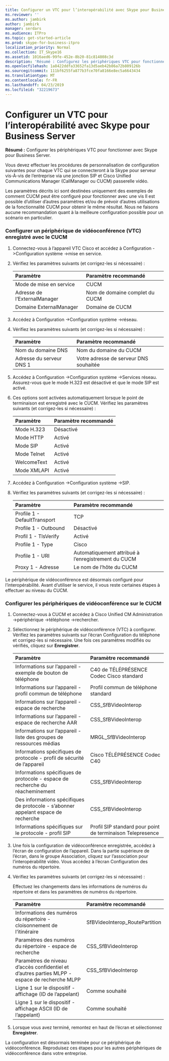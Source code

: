 ```yaml
---
title: Configurer un VTC pour l’interopérabilité avec Skype pour Business Server
ms.reviewer: ''
ms.author: jambirk
author: jambirk
manager: serdars
ms.audience: ITPro
ms.topic: get-started-article
ms.prod: skype-for-business-itpro
localization_priority: Normal
ms.collection: IT_Skype16
ms.assetid: 1016aed6-99fe-452e-8b20-81c814808c3d
description: 'Résumé : Configurez les périphériques VTC pour fonctionner avec Skype pour Business Server.'
ms.openlocfilehash: 1a8422ddfa33652fa13d5aeb42b86a72b809126b
ms.sourcegitcommit: 111bf6255fa877b3fce70fa8166e8ec5a6643434
ms.translationtype: MT
ms.contentlocale: fr-FR
ms.lasthandoff: 04/23/2019
ms.locfileid: "32219673"
---
```

# <a name="configure-a-vtc-for-interoperation-with-skype-for-business-server"></a>Configurer un VTC pour l’interopérabilité avec Skype pour Business Server
 
**Résumé :** Configurer les périphériques VTC pour fonctionner avec Skype pour Business Server.
  
Vous devez effectuer les procédures de personnalisation de configuration suivantes pour chaque VTC qui se connecteront à la Skype pour serveur vis-À-vis de l’entreprise via une jonction SIP et Cisco Unified Communications Manager (CallManager ou CUCM) passerelle vidéo.
  
Les paramètres décrits ici sont destinées uniquement des exemples de comment CUCM peut être configuré pour fonctionner avec une vis Il est possible d’utiliser d’autres paramètres et/ou de prévoir d’autres utilisations de la fonctionnalité CUCM pour obtenir le même résultat. Nous ne faisons aucune recommandation quant à la meilleure configuration possible pour un scénario en particulier.
  
### <a name="configure-a-vtc-registered-with-cucm"></a>Configurer un périphérique de vidéoconférence (VTC) enregistré avec le CUCM

1. Connectez-vous à l’appareil VTC Cisco et accédez à Configuration -\>Configuration système -\>mise en service.
    
2. Vérifiez les paramètres suivants (et corrigez-les si nécessaire) : 
    
   |**Paramètre**|**Paramètre recommandé**|
   |:-----|:-----|
   |Mode de mise en service  <br/> | CUCM <br/> |
   |Adresse de l’ExternalManager  <br/> | Nom de domaine complet du CUCM <br/> |
   | Domaine ExternalManager <br/> |Domaine de CUCM  <br/> |
   
3. Accédez à Configuration -\>Configuration système -\>réseau.
    
4. Vérifiez les paramètres suivants (et corrigez-les si nécessaire) : 
    
   |**Paramètre**|**Paramètre recommandé**|
   |:-----|:-----|
   |Nom du domaine DNS  <br/> | Nom du domaine du CUCM <br/> |
   |Adresse du serveur DNS 1  <br/> | Votre adresse de serveur DNS souhaitée <br/> |
   
5. Accédez à Configuration -\>Configuration système -\>Services réseau. Assurez-vous que le mode H.323 est désactivé et que le mode SIP est activé. 
    
6. Ces options sont activées automatiquement lorsque le point de terminaison est enregistré avec le CUCM. Vérifiez les paramètres suivants (et corrigez-les si nécessaire) : 
    
   |**Paramètre**|**Paramètre recommandé**|
   |:-----|:-----|
   |Mode H.323  <br/> | Désactivé <br/> |
   |Mode HTTP  <br/> | Activé <br/> |
   | Mode SIP <br/> | Activé <br/> |
   |Mode Telnet  <br/> | Activé <br/> |
   |WelcomeText  <br/> | Activé <br/> |
   |Mode XMLAPI  <br/> | Activé <br/> |
   
7. Accédez à Configuration -\>Configuration système -\>SIP.
    
8. Vérifiez les paramètres suivants (et corrigez-les si nécessaire) : 
    
   |**Paramètre**|**Paramètre recommandé**|
   |:-----|:-----|
   |Profile 1 - DefaultTransport  <br/> | TCP <br/> |
   |Profile 1 - Outbound  <br/> | Désactivé <br/> |
   |Profil 1 - TlsVerify  <br/> | Activé <br/> |
   |Profile 1 - Type  <br/> | Cisco <br/> |
   |Profile 1 - URI  <br/> | Automatiquement attribué à l’enregistrement du CUCM <br/> |
   |Proxy 1 - Adresse  <br/> |Le nom de l’hôte du CUCM  <br/> |
   
Le périphérique de vidéoconférence est désormais configuré pour l’interopérabilité. Avant d’utiliser le service, il vous reste certaines étapes à effectuer au niveau du CUCM.
### <a name="configure-vtc-devices-on-cucm"></a>Configurer les périphériques de vidéoconférence sur le CUCM

1. Connectez-vous à CUCM et accédez à Cisco Unified CM Administration -\>périphérique -\>téléphone -\>rechercher. 
    
2. Sélectionnez le périphérique de vidéoconférence (VTC) à configurer. Vérifiez les paramètres suivants sur l’écran Configuration du téléphone et corrigez-les si nécessaire. Une fois ces paramètres modifiés ou vérifiés, cliquez sur **Enregistrer**.
    
   |**Paramètre**|**Paramètre recommandé**|
   |:-----|:-----|
   |Informations sur l’appareil - exemple de bouton de téléphone  <br/> | C40 de TÉLÉPRÉSENCE Codec Cisco standard <br/> |
   |Informations sur l’appareil - profil commun de téléphone  <br/> | Profil commun de téléphone standard <br/> |
   |Informations sur l’appareil - espace de recherche  <br/> | CSS_SfBVideoInterop <br/> |
   |Informations sur l’appareil - espace de recherche AAR  <br/> | CSS_SfBVideoInterop <br/> |
   |Informations sur l’appareil - liste des groupes de ressources médias  <br/> | MRGL_SfBVideoInterop <br/> |
   |Informations spécifiques de protocole - profil de sécurité de l’appareil  <br/> | Cisco TÉLÉPRÉSENCE Codec C40 <br/> |
   |Informations spécifiques de protocole - espace de recherche du réacheminement  <br/> | CSS_SfBVideoInterop <br/> |
   |Des informations spécifiques de protocole - s’abonner appelant espace de recherche  <br/> | CSS_SfBVideoInterop <br/> |
   |Informations spécifiques sur le protocole - profil SIP  <br/> | Profil SIP standard pour point de terminaison Telepresence <br/> |
   
3. Une fois la configuration de vidéoconférence enregistrée, accédez à l’écran de configuration de l’appareil. Dans la partie supérieure de l’écran, dans le groupe Association, cliquez sur l’association pour l’interopérabilité vidéo. Vous accédez à l’écran Configuration des numéros du répertoire. 
    
4. Vérifiez les paramètres suivants (et corrigez-les si nécessaire) : 
    
    Effectuez les changements dans les informations de numéros du répertoire et dans les paramètres de numéros du répertoire.
    
   |**Paramètre**|**Paramètre recommandé**|
   |:-----|:-----|
   | Informations des numéros du répertoire - cloisonnement de l’itinéraire <br/> | SfBVideoInterop_RoutePartition <br/> |
   |Paramètres des numéros du répertoire - espace de recherche  <br/> | CSS_SfBVideoInterop <br/> |
   |Paramètres de niveau d’accès confidentiel et d’autres parties MLPP - espace de recherche MLPP  <br/> | CSS_SfBVideoInterop <br/> |
   |Ligne 1 sur le dispositif - affichage (ID de l’appelant)  <br/> | Comme souhaité <br/> |
   |Ligne 1 sur le dispositif - affichage ASCII (ID de l’appelant)  <br/> | Comme souhaité <br/> |
   
5. Lorsque vous avez terminé, remontez en haut de l’écran et sélectionnez **Enregistrer**. 
    
La configuration est désormais terminée pour ce périphérique de vidéoconférence. Reproduisez ces étapes pour les autres périphériques de vidéoconférence dans votre entreprise.

